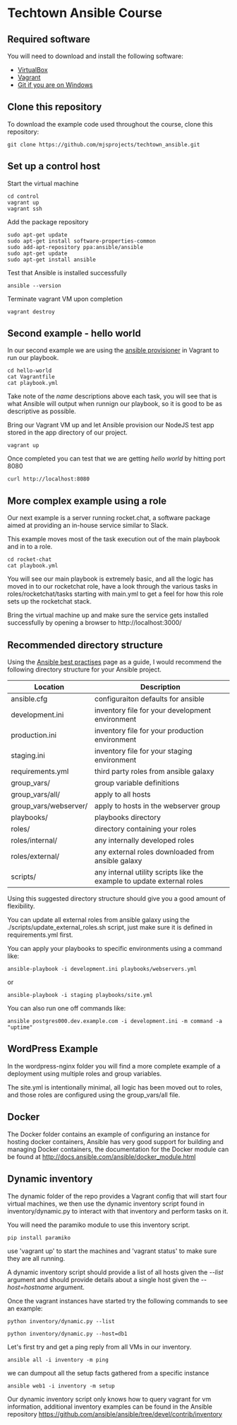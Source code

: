 # Techtown Ansible Course

## Required software

You will need to download and install the following software:

- [VirtualBox](https://www.virtualbox.org/wiki/Downloads)
- [Vagrant](https://www.vagrantup.com/downloads.html)
- [Git if you are on Windows](https://git-scm.com/download/win)

## Clone this repository

To download the example code used throughout the course, clone this repository:

```
git clone https://github.com/mjsprojects/techtown_ansible.git
```

## Set up a control host

Start the virtual machine

```
cd control
vagrant up
vagrant ssh
```


Add the package repository

```
sudo apt-get update
sudo apt-get install software-properties-common
sudo add-apt-repository ppa:ansible/ansible
sudo apt-get update
sudo apt-get install ansible
```

Test that Ansible is installed successfully

```
ansible --version
```

Terminate vagrant VM upon completion

```
vagrant destroy
```


## Second example - hello world

In our second example we are using the [ansible provisioner](https://www.vagrantup.com/docs/provisioning/ansible.html) in Vagrant to run our playbook.

```
cd hello-world
cat Vagrantfile
cat playbook.yml
```

Take note of the *name* descriptions above each task, you will see that is what Ansible will output when runnign our playbook, so it is good to be as descriptive as possible.

Bring our Vagrant VM up and let Ansible provision our NodeJS test app stored in the app directory of our project.

```
vagrant up
```

Once completed you can test that we are getting *hello world* by hitting port 8080

```
curl http://localhost:8080
```


## More complex example using a role

Our next example is a server running rocket.chat, a software package aimed at providing an in-house service similar to Slack.

This example moves most of the task execution out of the main playbook and in to a role.

```
cd rocket-chat
cat playbook.yml
```

You will see our main playbook is extremely basic, and all the logic has moved in to our rocketchat role, have a look through the various tasks in roles/rocketchat/tasks starting with main.yml to get a feel for how this role sets up the rocketchat stack.

Bring the virtual machine up and make sure the service gets installed successfully by opening a browser to http://localhost:3000/

## Recommended directory structure

Using the [Ansible best practises](http://docs.ansible.com/ansible/playbooks_best_practices.html) page as a guide, I would recommend the following directory structure for your Ansible project.

| Location | Description |
| --- | --- |
| ansible.cfg | configuraiton defaults for ansible |
| development.ini | inventory file for your development environment |
| production.ini | inventory file for your production environment |
| staging.ini | inventory file for your staging environment |
| requirements.yml | third party roles from ansible galaxy |
| group_vars/ | group variable definitions |
| group_vars/all/ | apply to all hosts |
| group_vars/webserver/ | apply to hosts in the webserver group |
| playbooks/ | playbooks directory |
| roles/ | directory containing your roles |
| roles/internal/ | any internally developed roles |
| roles/external/ | any external roles downloaded from ansible galaxy |
| scripts/ | any internal utility scripts like the example to update external roles |


Using this suggested directory structure should give you a good amount of flexibility.

You can update all external roles from ansible galaxy using the ./scripts/update_external_roles.sh  script, just make sure it is defined in requirements.yml first.

You can apply your playbooks to specific environments using a command like:

```
ansible-playbook -i development.ini playbooks/webservers.yml
```

or

```
ansible-playbook -i staging playbooks/site.yml
```


You can also run one off commands like:

```
ansible postgres000.dev.example.com -i development.ini -m command -a "uptime"
```

## WordPress Example

In the wordpress-nginx folder you will find a more complete example of a deployment using multiple roles and group variables.

The site.yml is intentionally minimal, all logic has been moved out to roles, and those roles are configured using the group_vars/all file.

## Docker

The Docker folder contains an example of configuring an instance for hosting docker containers, Ansible has very good support for building and managing Docker containers, the documentation for the Docker module can be found at http://docs.ansible.com/ansible/docker_module.html

## Dynamic inventory


The dynamic folder of the repo provides a Vagrant config that will start four virtual machines, we then use the dynamic inventory script found in inventory/dynamic.py to interact with that inventory and perform tasks on it.

You will need the paramiko module to use this inventory script.

```
pip install paramiko
```

use 'vagrant up' to start the machines and 'vagrant status' to make sure they are all running.

A dynamic inventory script should provide a list of all hosts given the *--list* argument and should provide details about a single host given the *--host=hostname* argument.

Once the vagrant instances have started try the following commands to see an example:

```
python inventory/dynamic.py --list
```

```
python inventory/dynamic.py --host=db1
```

Let's first try and get a ping reply from all VMs in our inventory.

```
ansible all -i inventory -m ping
```


we can dumpout all the setup facts gathered from a specific instance

```
ansible web1 -i inventory -m setup
```

Our dynamic  inventory script only knows how to query vagrant for vm information, additional inventory examples can be found in the Ansible repository https://github.com/ansible/ansible/tree/devel/contrib/inventory

